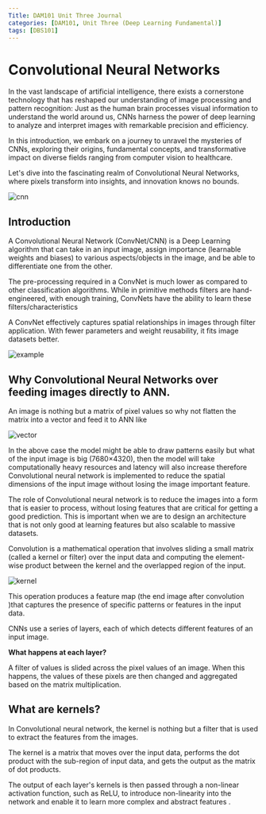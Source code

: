 ```yaml
---
Title: DAM101 Unit Three Journal
categories: [DAM101, Unit Three (Deep Learning Fundamental)]
tags: [DBS101]
---
```


# **Convolutional Neural Networks**

In the vast landscape of artificial intelligence, there exists a cornerstone technology that has reshaped our understanding of image processing and pattern recognition: Just as the human brain processes visual information to understand the world around us, CNNs harness the power of deep learning to analyze and interpret images with remarkable precision and efficiency.

In this introduction, we embark on a journey to unravel the mysteries of CNNs, exploring their origins, fundamental concepts, and transformative impact on diverse fields ranging from computer vision to healthcare. 

Let's dive into the fascinating realm of Convolutional Neural Networks, where pixels transform into insights, and innovation knows no bounds.

![cnn](https://saturncloud.io/images/blog/a-comprehensive-guide-to-convolutional-neural-networks-the-eli5-way.webp)

## **Introduction**

A Convolutional Neural Network (ConvNet/CNN) is a Deep Learning algorithm that can take in an input image, assign importance (learnable weights and biases) to various aspects/objects in the image, and be able to differentiate one from the other.

The pre-processing required in a ConvNet is much lower as compared to other classification algorithms. While in primitive methods filters are hand-engineered, with enough training, ConvNets have the ability to learn these filters/characteristics

A ConvNet effectively captures spatial relationships in images through filter application. With fewer parameters and weight reusability, it fits image datasets better.

![example](https://saturncloud.io/images/blog/a-cnn-sequence-to-classify-handwritten-digits.webp)


## **Why Convolutional Neural Networks over feeding images directly to ANN.**

An image is nothing but a matrix of pixel values so why not flatten the matrix into a vector and feed it to ANN like 

![vector](https://saturncloud.io/images/blog/flattening-of-a-3x3-image-matrix-into-a-9x1-vector.webp)

In the above case the model might be able to draw patterns easily but what of the input image is big (7680×4320), then the model will take computationally heavy resources and latency will also increase therefore Convolutional neural network is implemented to reduce the spatial dimensions of the input image without losing the image important feature.  

The role of Convolutional neural network is to reduce the images into a form that is easier to process, without losing features that are critical for getting a good prediction. This is important when we are to design an architecture that is not only good at learning features but also scalable to massive datasets.

Convolution is a mathematical operation that involves sliding a small matrix (called a kernel or filter) over the input data and computing the element-wise product between the kernel and the overlapped region of the input. 

![kernel](https://saturncloud.io/images/blog/convoluting-a-5x5x1-image-with-a-3x3x1-kernel-to-get-a-3x3x1-convolved-feature.gif)

This operation produces a feature map (the end image after convolution )that captures the presence of specific patterns or features in the input data.

CNNs use a series of layers, each of which detects different features of an input image. 

**What happens at each layer?**

A filter of values is slided across the pixel values of an image. When this happens, the values of these pixels are then changed and aggregated based on the matrix multiplication. 

## **What are kernels?**

In Convolutional neural network, the kernel is nothing but a filter that is used to extract the features from the images. 

The kernel is a matrix that moves over the input data, performs the dot product with the sub-region of input data, and gets the output as the matrix of dot products.

The output of each layer's kernels is then passed through a non-linear activation function, such as ReLU, to introduce non-linearity into the network and enable it to learn more complex and abstract features .


